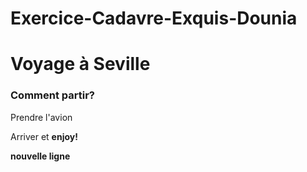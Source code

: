 # Exercice-Cadavre-Exquis-Dounia
<h1> Voyage à Seville </h1>
<h3> Comment partir?</h3>
<p> Prendre l'avion </p>
 <p> Arriver et <strong> enjoy! <strong> <p>
 <p>nouvelle ligne</p>
